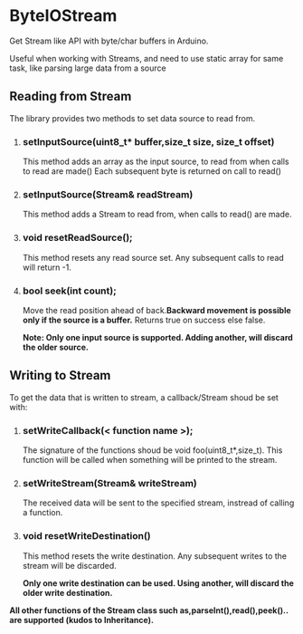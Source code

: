 # ByteIOStream

Get Stream like API with byte/char buffers in Arduino.

Useful when working with Streams, and need to use static array for same task, like parsing large data from a source

## Reading from Stream

The library provides two methods to set data source to read from.

1. ### setInputSource(uint8_t\* buffer,size_t size, size_t offset)
    This method adds an array as the input source, to read from when calls to read are made()
    Each subsequent byte is returned on call to read()

2. ### setInputSource(Stream& readStream)
    This method adds a Stream to read from, when calls to read() are made.
3. ### void resetReadSource();
	This method resets any read source set. Any subsequent calls to read will return -1.

4. ### bool seek(int count);
	Move the read position ahead of back.**Backward movement is possible only if the source is a buffer.**
	Returns true on success else false.
		
    **Note: Only one input source is supported. Adding another, will discard the older source.**
		
## Writing to Stream
To get the data that is written to stream, a callback/Stream shoud be set with:

1. ### setWriteCallback(< function name >);
	The signature of the functions shoud be void foo(uint8_t\*,size_t).
	This function will be called when something will be printed to the stream.
2. ### setWriteStream(Stream& writeStream)
	The received data will be sent to the specified stream, instread of calling a function.
3. ### void resetWriteDestination()
	This method resets the write destination. Any subsequent writes to the stream will be discarded.
	
	**Only one write destination can be used. Using another, will discard the older write destination.**

**All other functions of the Stream class such as,parseInt(),read(),peek().. are supported (kudos to Inheritance).**
